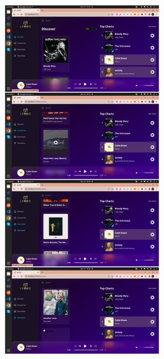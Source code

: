 ![plot](./src/assets/img/1.png)
![plot](./src/assets/img/2.png)
![plot](./src/assets/img/3.png)
![plot](./src/assets/img/4.png)
